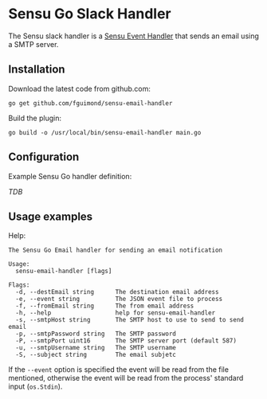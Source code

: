 # Sensu Go Slack Handler

The Sensu slack handler is a [Sensu Event Handler][1] that sends an email using a SMTP server.

## Installation

Download the latest code from github.com:
```
go get github.com/fguimond/sensu-email-handler
```

Build the plugin:
```
go build -o /usr/local/bin/sensu-email-handler main.go
```

## Configuration

Example Sensu Go handler definition:

*TDB*

## Usage examples

Help:

```
The Sensu Go Email handler for sending an email notification

Usage:
  sensu-email-handler [flags]

Flags:
  -d, --destEmail string      The destination email address
  -e, --event string          The JSON event file to process
  -f, --fromEmail string      The from email address
  -h, --help                  help for sensu-email-handler
  -s, --smtpHost string       The SMTP host to use to send to send email
  -p, --smtpPassword string   The SMTP password
  -P, --smtpPort uint16       The SMTP server port (default 587)
  -u, --smtpUsername string   The SMTP username
  -S, --subject string        The email subjetc
```

If the `--event` option is specified the event will be read from the file mentioned, otherwise the event
will be read from the process' standard input (`os.Stdin`).

[1]: https://docs.sensu.io/sensu-core/2.0/reference/handlers/#how-do-sensu-handlers-work
[2]: https://github.com/fguimond/sensu-email-handler
